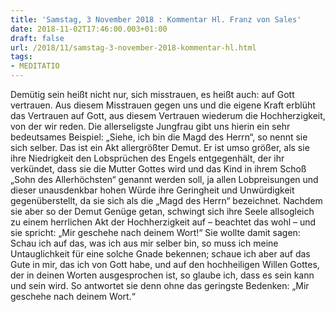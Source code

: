 ```yaml
---
title: 'Samstag, 3 November 2018 : Kommentar Hl. Franz von Sales'
date: 2018-11-02T17:46:00.003+01:00
draft: false
url: /2018/11/samstag-3-november-2018-kommentar-hl.html
tags: 
- MEDITATIO
---
```


Demütig sein heißt nicht nur, sich misstrauen, es heißt auch: auf Gott vertrauen. Aus diesem Misstrauen gegen uns und die eigene Kraft erblüht das Vertrauen auf Gott, aus diesem Vertrauen wiederum die Hochherzigkeit, von der wir reden. Die allerseligste Jungfrau gibt uns hierin ein sehr bedeutsames Beispiel: „Siehe, ich bin die Magd des Herrn“, so nennt sie sich selber. Das ist ein Akt allergrößter Demut. Er ist umso größer, als sie ihre Niedrigkeit den Lobsprüchen des Engels entgegenhält, der ihr verkündet, dass sie die Mutter Gottes wird und das Kind in ihrem Schoß „Sohn des Allerhöchsten“ genannt werden soll, ja allen Lobpreisungen und dieser unausdenkbar hohen Würde ihre Geringheit und Unwürdigkeit gegenüberstellt, da sie sich als die „Magd des Herrn“ bezeichnet. Nachdem sie aber so der Demut Genüge getan, schwingt sich ihre Seele allsogleich zu einem herrlichen Akt der Hochherzigkeit auf – beachtet das wohl – und sie spricht: „Mir geschehe nach deinem Wort!“ Sie wollte damit sagen: Schau ich auf das, was ich aus mir selber bin, so muss ich meine Untauglichkeit für eine solche Gnade bekennen; schaue ich aber auf das Gute in mir, das ich von Gott habe, und auf den hochheiligen Willen Gottes, der in deinen Worten ausgesprochen ist, so glaube ich, dass es sein kann und sein wird. So antwortet sie denn ohne das geringste Bedenken: „Mir geschehe nach deinem Wort.“